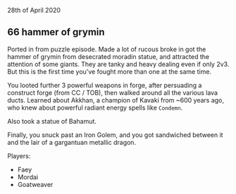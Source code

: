 28th of April 2020
## 66 hammer of grymin
Ported in from puzzle episode.
Made a lot of rucous broke in got the hammer of grymin from desecrated moradin statue, and attracted the attention of some giants.
They are tanky and heavy dealing even if only 2v3. But this is the first time you've fought more than one at the same time.

You looted further 3 powerful weapons in forge, after persuading a construct forge (from CC / TOB), then walked around all the various lava ducts.
Learned about Akkhan, a champion of Kavaki from ~600 years ago, who knew about powerful radiant energy spells like `Condemn`.

Also took a statue of Bahamut.

Finally, you snuck past an Iron Golem, and you got sandwiched between it and the lair of a gargantuan metallic dragon.

Players:
- Faey
- Mordai
- Goatweaver
